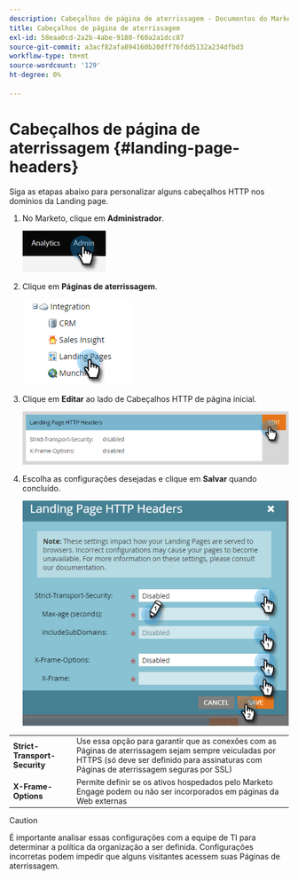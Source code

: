```yaml
---
description: Cabeçalhos de página de aterrissagem - Documentos do Marketo - Documentação do produto
title: Cabeçalhos de página de aterrissagem
exl-id: 58eaa0cd-2a2b-4abe-9180-f60a2a1dcc87
source-git-commit: a3acf82afa894160b20dff76fdd5132a234dfbd3
workflow-type: tm+mt
source-wordcount: '129'
ht-degree: 0%

---
```


# Cabeçalhos de página de aterrissagem {#landing-page-headers}

Siga as etapas abaixo para personalizar alguns cabeçalhos HTTP nos domínios da Landing page.

1. No Marketo, clique em **Administrador**.

   ![](assets/landing-page-headers-1.png)

1. Clique em **Páginas de aterrissagem**.

   ![](assets/landing-page-headers-2.png)

1. Clique em **Editar** ao lado de Cabeçalhos HTTP de página inicial.

   ![](assets/landing-page-headers-3.png)

1. Escolha as configurações desejadas e clique em **Salvar** quando concluído.

   ![](assets/landing-page-headers-4.png)

<table>
 <tr>
  <td><strong>Strict-Transport-Security</strong></td>
  <td>Use essa opção para garantir que as conexões com as Páginas de aterrissagem sejam sempre veiculadas por HTTPS (só deve ser definido para assinaturas com Páginas de aterrissagem seguras por SSL)</td>
 </tr>
 <tr>
  <td><strong>X-Frame-Options</strong></td>
  <td>Permite definir se os ativos hospedados pelo Marketo Engage podem ou não ser incorporados em páginas da Web externas</td>
 </tr>
</table>

>[!CAUTION]
>
>É importante analisar essas configurações com a equipe de TI para determinar a política da organização a ser definida. Configurações incorretas podem impedir que alguns visitantes acessem suas Páginas de aterrissagem.

